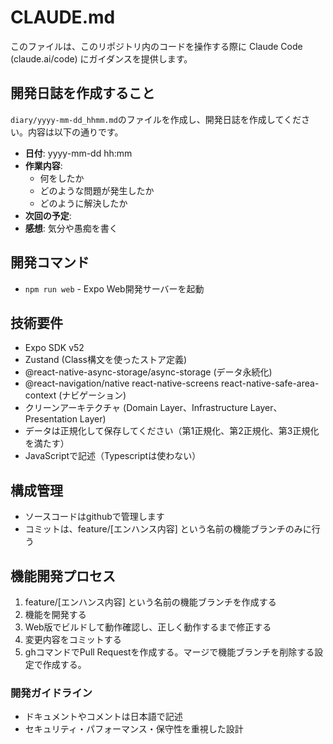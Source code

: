 # CLAUDE.md

このファイルは、このリポジトリ内のコードを操作する際に Claude Code (claude.ai/code) にガイダンスを提供します。

## 開発日誌を作成すること

`diary/yyyy-mm-dd_hhmm.md`のファイルを作成し、開発日誌を作成してください。内容は以下の通りです。

- **日付**: yyyy-mm-dd hh:mm
- **作業内容**:
  - 何をしたか
  - どのような問題が発生したか
  - どのように解決したか
- **次回の予定**:
- **感想**: 気分や愚痴を書く

## 開発コマンド

- `npm run web` - Expo Web開発サーバーを起動

## 技術要件

- Expo SDK v52
- Zustand (Class構文を使ったストア定義)
- @react-native-async-storage/async-storage (データ永続化)
- @react-navigation/native react-native-screens react-native-safe-area-context (ナビゲーション)
- クリーンアーキテクチャ (Domain Layer、Infrastructure Layer、Presentation Layer)
- データは正規化して保存してください（第1正規化、第2正規化、第3正規化を満たす）
- JavaScriptで記述（Typescriptは使わない）

## 構成管理

- ソースコードはgithubで管理します
- コミットは、feature/[エンハンス内容] という名前の機能ブランチのみに行う

## 機能開発プロセス

1. feature/[エンハンス内容] という名前の機能ブランチを作成する
2. 機能を開発する
3. Web版でビルドして動作確認し、正しく動作するまで修正する
4. 変更内容をコミットする
5. ghコマンドでPull Requestを作成する。マージで機能ブランチを削除する設定で作成する。

### 開発ガイドライン

- ドキュメントやコメントは日本語で記述
- セキュリティ・パフォーマンス・保守性を重視した設計
